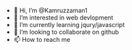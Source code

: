 - 👋 Hi, I’m @Kamruzzaman1
- 👀 I’m interested in web devlopment
- 🌱 I’m currently learning jqury/javascript
- 💞️ I’m looking to collaborate on github
- 📫 How to reach me 

<!---
Kamruzzaman1/Kamruzzaman1 is a ✨ special ✨ repository because its `README.md` (this file) appears on your GitHub profile.
You can click the Preview link to take a look at your changes.
--->
